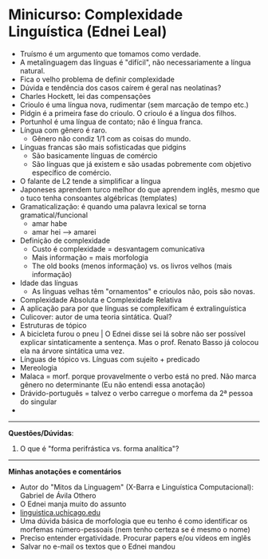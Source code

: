 # Minicurso: Complexidade Linguística (Ednei Leal)

- Truísmo é um argumento que tomamos como verdade.
- A metalinguagem das línguas é "difícil", não necessariamente a língua natural.
- Fica o velho problema de definir complexidade
- Dúvida e tendência dos casos caírem é geral nas neolatinas?
- Charles Hockett, lei das compensações
- Crioulo é uma língua nova, rudimentar (sem marcação de tempo etc.)
- Pidgin é a primeira fase do crioulo. O crioulo é a língua dos filhos.
- Portunhol é uma língua de contato; não é língua franca.
- Língua com gênero é raro.
  - Gênero não condiz 1/1 com as coisas do mundo.
- Línguas francas são mais sofisticadas que pidgins
  - São basicamente línguas de comércio
  - São línguas que já existem e são usadas pobremente com objetivo específico de comércio.
- O falante de L2 tende a simplificar a língua
- Japoneses aprendem turco melhor do que aprendem inglês, mesmo que o tuco tenha consoantes algébricas (templates)
- Gramaticalização: é quando uma palavra lexical se torna gramatical/funcional
  - amar habe
  - amar hei --> amarei
- Definição de complexidade
  - Custo é complexidade = desvantagem comunicativa
  - Mais informação = mais morfologia
  - The old books (menos informação) vs. os livros velhos (mais informação)
- Idade das línguas
  - As línguas velhas têm "ornamentos" e crioulos não, pois são novas.
- Complexidade Absoluta e Complexidade Relativa
- A aplicação para por que línguas se complexificam é extralinguística
- Culicover: autor de uma teoria sintática. Qual?
- Estruturas de tópico
- A bicicleta furou o pneu | O Ednei disse sei lá sobre não ser possível explicar sintaticamente a sentença. Mas o prof. Renato Basso já colocou ela na árvore sintática uma vez.
- Línguas de tópico vs. Línguas com sujeito + predicado
- Mereologia
- Malaca = morf. porque provavelmente o verbo está no pred. Não marca gênero no determinante (Eu não entendi essa anotação)
- Drávido-português = talvez o verbo carregue o morfema da 2ª pessoa do singular
- 

------

**Questões/Dúvidas**:

1. O que é "forma perifrástica vs. forma analítica"?

------

**Minhas anotações e comentários**

- Autor do "Mitos da Linguagem" (X-Barra e Linguística Computacional): Gabriel de Ávila Othero
- O Ednei manja muito do assunto
- [linguistica.uchicago.edu](http://linguistica.uchicago.edu/)
- Uma dúvida básica de morfologia que eu tenho é como identificar os morfemas número-pessoais (nem tenho certeza se é mesmo o nome)
- Preciso entender ergatividade. Procurar papers e/ou vídeos em inglês
- Salvar no e-mail os textos que o Ednei mandou